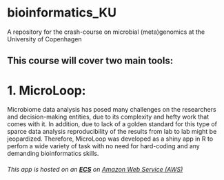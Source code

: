# bioinformatics_KU
A repository for the crash-course on microbial (meta)genomics at the University of Copenhagen


## This course will cover two main tools:

# 1. MicroLoop:

<p>Microbiome data analysis has posed many challenges on the researchers and decision-making entities, due to its complexity and hefty work that comes with it. In addition, due to lack of a golden standard for this type of sparce data analysis reproducibility of the results from lab to lab might be jeopardized. Therefore, MicroLoop was developed as a shiny app in R to perfom a wide variety of task with no need for hard-coding and any demanding bioinformatics skills.</p>

<h6>This app is hosted on an <a href="https://aws.amazon.com/ec2/"> <strong>ECS</strong></a> on <a href="https://aws.amazon.com/?nc2=h_lg">Amazon Web Service (AWS) </a> </h6>
